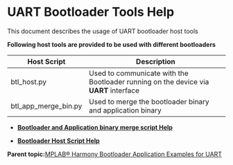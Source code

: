 # UART Bootloader Tools Help

This document describes the usage of UART bootloader host tools

**Following host tools are provided to be used with different bootloaders**

|Host Script|Description|
|-----------|-----------|
|btl\_host.py|Used to communicate with the Bootloader running on the device via **UART** interface|
|btl\_app\_merge\_bin.py|Used to merge the bootloader binary and application binary|

-   **[Bootloader and Application binary merge script Help](GUID-4C0F39DE-6971-4A2F-B33A-E203BA5A9119.md)**  

-   **[Bootloader Host Script Help](GUID-E9768065-2540-409B-AC12-3DA9417F01F5.md)**  


**Parent topic:**[MPLAB® Harmony Bootloader Application Examples for UART](GUID-B72472E8-6E25-4036-8A27-70D70540E725.md)

